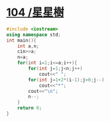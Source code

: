 # [104 /星星樹](https://toj.tfcis.org/oj/pro/104/)
```cpp
#include <iostream>
using namespace std;
int main(){
	int a,n;
	cin>>a;
	n=a;
	for(int i=1;i<=a;i++){
		for(int j=1;j<n;j++)
			cout<<" ";
		for(int j=1+2*(i-1);j>0;j--)
			cout<<"*";
		cout<<"\n";
		n--;
	}
	return 0;
}

```
